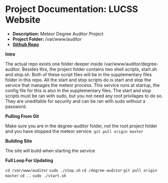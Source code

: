Project Documentation: LUCSS Website
====================================

 - **Description:** Meteor Degree Auditor Project
 - **Project Folder:** /var/www/auditor
 - **[Github Repo](https://github.com/LakeheadUComputerScienceSociety/degree-auditor)**

**Intro**

The actual repo exists one folder deeper inside /var/www/auditor/degree-auditor. Besides this, the project folder contains two shell scripts, start.sh and stop.sh. Both of these script files will be in the supplementary files folder in this repo. All the start and stop scripts do is start and stop the service that manages the meteor process. This service runs at startup, the config file for this is also in the supplementary files. The start and stop scripts must be ran with sudo, but you not need any root privilages to do so. They are uneditable for security and can be ran with sudo without a password.

**Pulling From Git**

Make sure you are in the degree-auditor folder, not the root project folder and you have stopped the meteor service. 
`git pull origin master`

**Building Site**

The site will build when starting the service

**Full Loop For Updating**

`cd /var/www/auditor`
`sudo ./stop.sh`
`cd /degree-auditor`
`git pull origin master`
`cd ..`
`sudo ./start.sh`